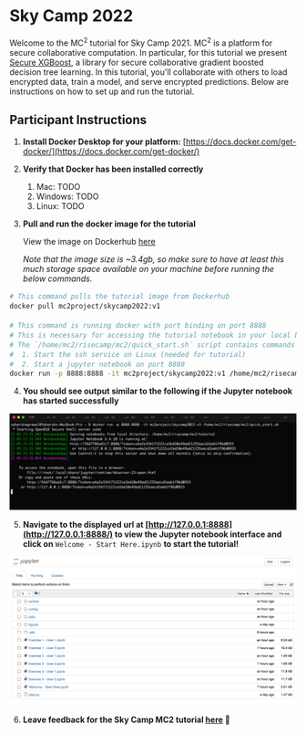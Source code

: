 # Sky Camp 2022

Welcome to the MC<sup>2</sup> tutorial for Sky Camp 2021. MC<sup>2</sup> is a platform for secure collaborative computation. In particular, for this tutorial we present [Secure XGBoost](https://github.com/mc2-project/secure-xgboost), a library for secure collaborative gradient boosted decision tree learning. In this tutorial, you'll collaborate with others to load encrypted data, train a model, and serve encrypted predictions. Below are instructions on how to set up and run the tutorial.

## Participant Instructions

1. **Install Docker Desktop for your platform:** [https://docs.docker.com/get-docker/](https://docs.docker.com/get-docker/)

1. **Verify that Docker has been installed correctly**
    1. Mac: TODO
    2. Windows: TODO
    3. Linux: TODO

1. **Pull and run the docker image for the tutorial**
    
    View the image on Dockerhub [here](https://hub.docker.com/repository/docker/mc2project/skycamp2022/general)
    
    *Note that the image size is ~3.4gb, so make sure to have at least this much storage space available on your machine before running the below commands.*
    

```bash
# This command pulls the tutorial image from Dockerhub
docker pull mc2project/skycamp2022:v1

# This command is running docker with port binding on port 8888
# This is necessary for accessing the tutorial notebook in your local browser
# The `/home/mc2/risecamp/mc2/quick_start.sh` script contains commands to:
#  1. Start the ssh service on Linux (needed for tutorial)
#  2. Start a jupyter notebook on port 8888
docker run -p 8888:8888 -it mc2project/skycamp2022:v1 /home/mc2/risecamp/mc2/quick_start.sh
```

4. **You should see output similar to the following if the Jupyter notebook has started successfully**

![terminal](./assets/terminal.png)

5. **Navigate to the displayed url at [http://127.0.0.1:8888](http://127.0.0.1:8888/) to view the Jupyter notebook interface and click on** `Welcome - Start Here.ipynb` **to start the tutorial!**

![jupyter](./assets/jupyter.png)

6. **Leave feedback for the Sky Camp MC2 tutorial [here](https://forms.gle/mRZNqMHa9Xgcrg9F6) 🙏**
